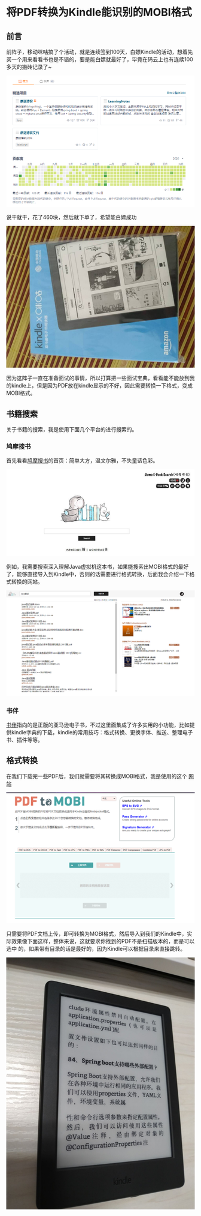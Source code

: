 # 将PDF转换为Kindle能识别的MOBI格式

## 前言

前阵子，移动咪咕搞了个活动，就是连续签到100天，白嫖Kindle的活动，想着先买一个用来看看书也是不错的，要是能白嫖就最好了，毕竟在码云上也有连续100多天的搬砖记录了~

![image-20200626103137543](images/image-20200626103137543.png)

说干就干，花了460块，然后就下单了，希望能白嫖成功

![image-20200626103041017](images/image-20200626103041017.png)

因为这阵子一直在准备面试的事情，所以打算把一些面试宝典，看看能不能放到我的kindle上，但是因为PDF放在kindle显示的不好，因此需要转换一下格式，变成MOBI格式。

## 书籍搜索

关于书籍的搜索，我是使用下面几个平台的进行搜索的。

### 鸠摩搜书

首先看看[鸠摩搜书](https://www.jiumodiary.com/)的首页：简单大方，温文尔雅，不失童话色彩。

![image-20200626103450965](images/image-20200626103450965.png)

例如，我需要搜索深入理解Java虚拟机这本书，如果能搜索出MOBI格式的最好了，能够直接导入到Kindle中，否则的话需要进行格式转换，后面我会介绍一下格式转换的网站。

![image-20200626104332405](images/image-20200626104332405.png)

### 书伴

[书伴](https://bookfere.com/)指向的是正版的亚马逊电子书，不过这里面集成了许多实用的小功能，比如提供kindle字典的下载，kindle的常用技巧：格式转换、更换字体、推送、整理电子书、插件等等。

## 格式转换

在我们下载完一些PDF后，我们就需要将其转换成MOBI格式，我是使用的这个 [网站](https://pdf2mobi.com/zh/)

![image-20200626104012320](images/image-20200626104012320.png)

只需要将PDF文档上传，即可转换为MOBI格式，然后导入到我们的Kindle中，实际效果像下面这样，整体来说，这就要求你找到的PDF不是扫描版本的，而是可以选中 的，如果带有目录的话是最好的，因为Kindle可以根据目录来直接跳转。

![image-20200626104131716](images/image-20200626104131716.png)

